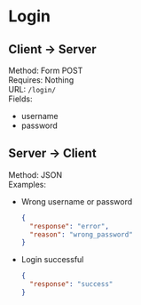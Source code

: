 # Login

## Client -> Server
Method: Form POST  
Requires: Nothing  
URL: `/login/`  
Fields:  
* username
* password

## Server -> Client
Method: JSON  
Examples:  
* Wrong username or password

  ```json
  {
    "response": "error",
    "reason": "wrong_password"
  }
  ```

* Login successful

  ```json
  {
    "response": "success"
  }
  ```

